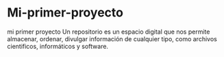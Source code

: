 # Mi-primer-proyecto
mi primer proyecto
Un repositorio es un espacio digital que nos permite almacenar, ordenar, divulgar información de cualquier tipo, como archivos cientificos, informáticos y software.

